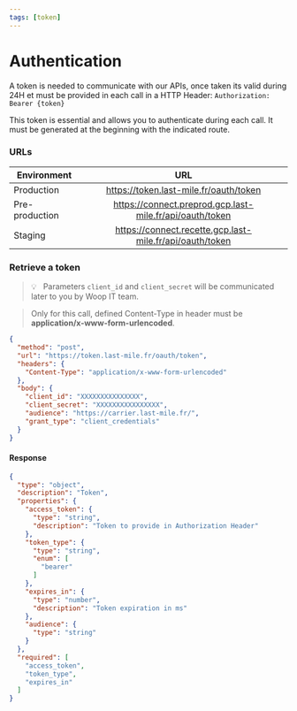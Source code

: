 ```yaml
---
tags: [token]
---
```


# Authentication

A token is needed to communicate with our APIs, once taken its valid during 24H et must be provided in each call in a HTTP Header: ``` Authorization: Bearer {token} ```

This token is essential and allows you to authenticate during each call. It must be generated at the beginning with the indicated route.

### URLs

| Environment |      URL     |
| ------------- | :-----------: |
| Production    | <https://token.last-mile.fr/oauth/token> |
| Pre-production| <https://connect.preprod.gcp.last-mile.fr/api/oauth/token> |
| Staging       | <https://connect.recette.gcp.last-mile.fr/api/oauth/token> |

### Retrieve a token
<!-- theme: info -->

> 💡   &nbsp; Parameters `client_id` and `client_secret` will be communicated later to you by Woop IT team.


<!-- theme: danger -->

>   Only for this call, defined Content-Type in header must be **application/x-www-form-urlencoded**.

```json http
{
  "method": "post",
  "url": "https://token.last-mile.fr/oauth/token",
  "headers": {
    "Content-Type": "application/x-www-form-urlencoded"
  },
  "body": {
    "client_id": "XXXXXXXXXXXXXXX",
    "client_secret": "XXXXXXXXXXXXXXXX",
    "audience": "https://carrier.last-mile.fr/",
    "grant_type": "client_credentials"
  }
}
```

#### Response
```json json_schema
{
  "type": "object",
  "description": "Token",
  "properties": {
    "access_token": {
      "type": "string",
      "description": "Token to provide in Authorization Header"
    },
    "token_type": {
      "type": "string",
      "enum": [
        "bearer"
      ]
    },
    "expires_in": {
      "type": "number",
      "description": "Token expiration in ms"
    },
    "audience": {
      "type": "string"
    }
  },
  "required": [
    "access_token",
    "token_type",
    "expires_in"
  ]
}
```
